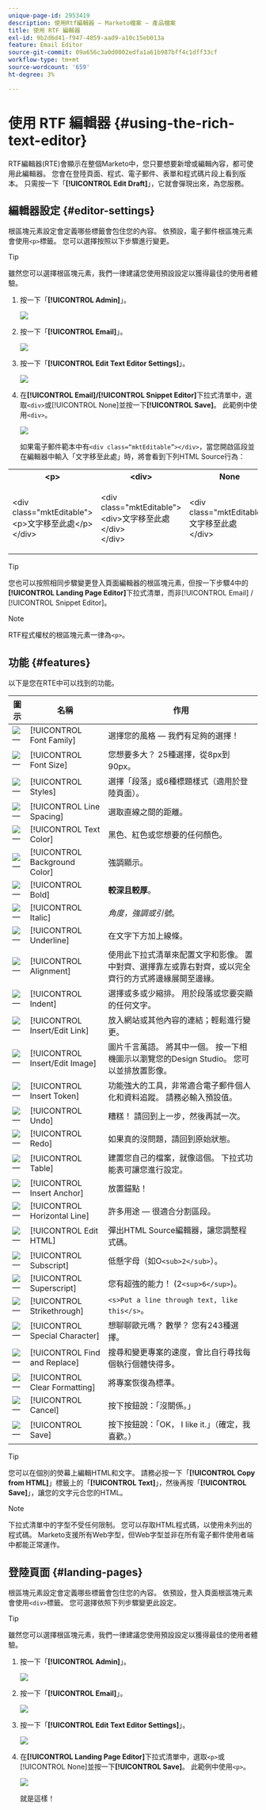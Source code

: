 ```yaml
---
unique-page-id: 2953419
description: 使用Rtf編輯器 — Marketo檔案 — 產品檔案
title: 使用 RTF 編輯器
exl-id: 9b2d6d41-f947-4859-aad9-a10c15eb013a
feature: Email Editor
source-git-commit: 09a656c3a0d0002edfa1a61b987bff4c1dff33cf
workflow-type: tm+mt
source-wordcount: '659'
ht-degree: 3%

---
```


# 使用 RTF 編輯器 {#using-the-rich-text-editor}

RTF編輯器(RTE)會顯示在整個Marketo中，您只要想要新增或編輯內容，都可使用此編輯器。 您會在登陸頁面、程式、電子郵件、表單和程式碼片段上看到版本。 只需按一下「**[!UICONTROL Edit Draft]**」，它就會彈現出來，為您服務。

## 編輯器設定 {#editor-settings}

根區塊元素設定會定義哪些標籤會包住您的內容。 依預設，電子郵件根區塊元素會使用`<p>`標籤。 您可以選擇按照以下步驟進行變更。

>[!TIP]
>
>雖然您可以選擇根區塊元素，我們一律建議您使用預設設定以獲得最佳的使用者體驗。

1. 按一下「**[!UICONTROL Admin]**」。

   ![](assets/one.png)

1. 按一下「**[!UICONTROL Email]**」。

   ![](assets/two.png)

1. 按一下「**[!UICONTROL Edit Text Editor Settings]**」。

   ![](assets/three.png)

1. 在&#x200B;**[!UICONTROL Email]/[!UICONTROL Snippet Editor]**&#x200B;下拉式清單中，選取`<div>`或[!UICONTROL None]並按一下&#x200B;**[!UICONTROL Save]**。 此範例中使用`<div>`。

   ![](assets/four.png)

   如果電子郵件範本中有`<div class=“mktEditable”></div>`，當您開啟區段並在編輯器中輸入「文字移至此處」時，將會看到下列HTML Source行為：

<table>
 <tbody>
  <tr>
   <th>&lt;p&gt;</th>
   <th>&lt;div&gt;</th>
   <th>None</th>
  </tr>
  <tr>
   <td><p>&lt;div class="mktEditable"&gt;<br>&lt;p&gt;文字移至此處&lt;/p&gt;<br>&lt;/div&gt;</p></td>
   <td><p>&lt;div class="mktEditable"&gt;<br>&lt;div&gt;文字移至此處&lt;/div&gt;<br>&lt;/div&gt;</p></td>
   <td><p>&lt;div class="mktEditable"&gt;<br>文字移至此處<br>&lt;/div&gt;</p></td>
  </tr>
 </tbody>
</table>

>[!TIP]
>
>您也可以按照相同步驟變更登入頁面編輯器的根區塊元素，但按一下步驟4中的&#x200B;**[!UICONTROL Landing Page Editor]**&#x200B;下拉式清單，而非[!UICONTROL Email] / [!UICONTROL Snippet Editor]。

>[!NOTE]
>
>RTF程式權杖的根區塊元素一律為`<p>`。

## 功能 {#features}

以下是您在RTE中可以找到的功能。

| 圖示 | 名稱 | 作用 |
|---|---|---|
| ![—](assets/image2015-7-9-10-3a23-3a24.png) | [!UICONTROL Font Family] | 選擇您的風格 — 我們有足夠的選擇！ |
| ![—](assets/image2015-7-9-10-3a22-3a11.png) | [!UICONTROL Font Size] | 您想要多大？ 25種選擇，從8px到90px。 |
| ![—](assets/image2015-7-9-10-3a59-3a4.png) | [!UICONTROL Styles] | 選擇「段落」或6種標題樣式（適用於登陸頁面）。 |
| ![—](assets/image2015-7-9-10-3a20-3a1.png) | [!UICONTROL Line Spacing] | 選取直線之間的距離。 |
| ![—](assets/image2015-7-9-10-3a25-3a52.png) | [!UICONTROL Text Color] | 黑色、紅色或您想要的任何顏色。 |
| ![—](assets/image2015-7-9-10-3a24-3a38.png) | [!UICONTROL Background Color] | 強調顯示。 |
| ![—](assets/image2015-7-9-10-3a28-3a4.png) | [!UICONTROL Bold] | **較深且較厚**。 |
| ![—](assets/image2015-7-9-10-3a29-3a1.png) | [!UICONTROL Italic] | *角度，強調或引號*。 |
| ![—](assets/image2015-7-9-10-3a30-3a56.png) | [!UICONTROL Underline] | 在文字下方加上線條。 |
| ![—](assets/image2015-7-9-10-3a31-3a57.png) | [!UICONTROL Alignment] | 使用此下拉式清單來配置文字和影像。 置中對齊、選擇靠左或靠右對齊，或以完全齊行的方式將邊緣展開至邊緣。 |  | ![—](assets/image2015-7-9-10-3a32-3a47.png) | 清單 | 從下拉式清單中選擇專案符號或數字。 專案符號很適合使用清單，數字適合使用步驟。 |
| ![—](assets/image2015-7-9-10-3a38-3a0.png) | [!UICONTROL Indent] | 選擇或多或少縮排。 用於段落或您要突顯的任何文字。 |
| ![—](assets/image2015-7-9-10-3a38-3a58.png) | [!UICONTROL Insert/Edit Link] | 放入網站或其他內容的連結；輕鬆進行變更。 |
| ![—](assets/image2015-7-9-10-3a39-3a42.png) | [!UICONTROL Insert/Edit Image] | 圖片千言萬語。 將其中一個。 按一下相機圖示以瀏覽您的Design Studio。 您可以並排放置影像。 |
| ![—](assets/image2015-7-9-10-3a40-3a36.png) | [!UICONTROL Insert Token] | 功能強大的工具，非常適合電子郵件個人化和資料追蹤。 請務必輸入預設值。 |
| ![—](assets/image2015-7-9-10-3a41-3a21.png) | [!UICONTROL Undo] | 糟糕！ 請回到上一步，然後再試一次。 |
| ![—](assets/image2015-7-9-10-3a42-3a13.png) | [!UICONTROL Redo] | 如果真的沒問題，請回到原始狀態。 |
| ![—](assets/image2015-7-9-10-3a43-3a29.png) | [!UICONTROL Table] | 建置您自己的檔案，就像這個。 下拉式功能表可讓您進行設定。 |
| ![—](assets/image2015-7-9-10-3a45-3a1.png) | [!UICONTROL Insert Anchor] | 放置錨點！ |
| ![—](assets/image2015-7-9-10-3a45-3a48.png) | [!UICONTROL Horizontal Line] | 許多用途 — 很適合分割區段。 |
| ![—](assets/image2015-10-6-12-3a12-3a17.png) | [!UICONTROL Edit HTML] | 彈出HTML Source編輯器，讓您調整程式碼。 |
| ![—](assets/image2015-7-9-10-3a47-3a36.png) | [!UICONTROL Subscript] | 低懸字母（如O`<sub>2</sub>`）。 |
| ![—](assets/image2015-7-9-10-3a48-3a35.png) | [!UICONTROL Superscript] | 您有超強的能力！ (2`<sup>6</sup>`)。 |
| ![—](assets/image2015-7-9-10-3a49-3a31.png) | [!UICONTROL Strikethrough] | `<s>Put a line through text, like this</s>`。 |
| ![—](assets/image2015-7-9-10-3a50-3a11.png) | [!UICONTROL Special Character] | 想聊聊歐元嗎？ 數學？ 您有243種選擇。 |
| ![—](assets/image2015-7-9-10-3a52-3a26.png) | [!UICONTROL Find and Replace] | 搜尋和變更專案的速度，會比自行尋找每個執行個體快得多。 |
| ![—](assets/image2015-7-9-10-3a53-3a37.png) | [!UICONTROL Clear Formatting] | 將專案恢復為標準。 |
| ![—](assets/image2015-7-9-10-3a55-3a2.png) | [!UICONTROL Cancel] | 按下按鈕說：「沒關係。」 |
| ![—](assets/image2015-7-9-10-3a56-3a2.png) | [!UICONTROL Save] | 按下按鈕說：「OK， I like it.」（確定，我喜歡。） |

>[!TIP]
>
>您可以在個別的熒幕上編輯HTML和文字。 請務必按一下「**[!UICONTROL Copy from HTML]**」標籤上的「**[!UICONTROL Text]**」，然後再按「**[!UICONTROL Save]**」，讓您的文字元合您的HTML。

>[!NOTE]
>
>下拉式清單中的字型不受任何限制。 您可以存取HTML程式碼，以使用未列出的程式碼。 Marketo支援所有Web字型，但Web字型並非在所有電子郵件使用者端中都能正常運作。

## 登陸頁面 {#landing-pages}

根區塊元素設定會定義哪些標籤會包住您的內容。 依預設，登入頁面根區塊元素會使用`<div>`標籤。 您可選擇依照下列步驟變更此設定。

>[!TIP]
>
>雖然您可以選擇根區塊元素，我們一律建議您使用預設設定以獲得最佳的使用者體驗。

1. 按一下「**[!UICONTROL Admin]**」。

   ![](assets/one.png)

1. 按一下「**[!UICONTROL Email]**」。

   ![](assets/two.png)

1. 按一下「**[!UICONTROL Edit Text Editor Settings]**」。

   ![](assets/three.png)

1. 在&#x200B;**[!UICONTROL Landing Page Editor]**&#x200B;下拉式清單中，選取`<p>`或[!UICONTROL None]並按一下&#x200B;**[!UICONTROL Save]**。 此範例中使用`<p>`。

   ![](assets/five.png)

   就是這樣！

